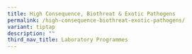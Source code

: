 ```yaml
---
title: High Consequence, Biothreat & Exotic Pathogens
permalink: /high-consequence-biothreat-exotic-pathogens/
variant: tiptap
description: ""
third_nav_title: Laboratory Programmes
---
```

